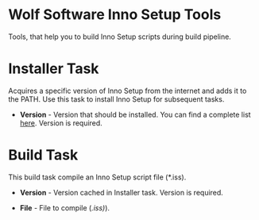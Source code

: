 # Wolf Software Inno Setup Tools

Tools, that help you to build Inno Setup scripts during build pipeline.

# Installer Task

Acquires a specific version of Inno Setup from the internet and adds it to the PATH. Use this task to install Inno Setup for subsequent tasks.

* **Version** - Version that should be installed. You can find a complete list [here](https://jrsoftware.org/isdlold.php). Version is required.

# Build Task

This build task compile an Inno Setup script file (*.iss).

* **Version** - Version cached in Installer task. Version is required.

* **File** - File to compile (*.iss)*).

